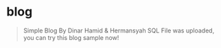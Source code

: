 # blog
>Simple Blog By Dinar Hamid &amp; Hermansyah
>SQL File was uploaded, you can try this blog sample now!
